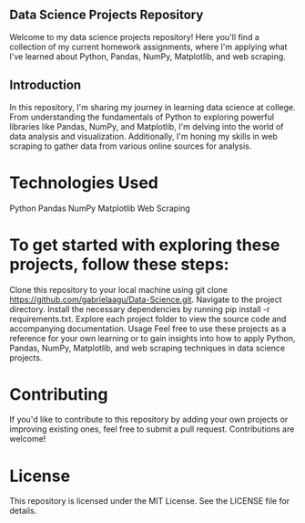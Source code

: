## Data Science Projects Repository
Welcome to my data science projects repository! Here you'll find a collection of my current homework assignments, where I'm applying what I've learned about Python, Pandas, NumPy, Matplotlib, and web scraping.

## Introduction
In this repository, I'm sharing my journey in learning data science at college. From understanding the fundamentals of Python to exploring powerful libraries like Pandas, NumPy, and Matplotlib, I'm delving into the world of data analysis and visualization. Additionally, I'm honing my skills in web scraping to gather data from various online sources for analysis.

# Technologies Used
Python
Pandas
NumPy
Matplotlib
Web Scraping

# To get started with exploring these projects, follow these steps:

Clone this repository to your local machine using git clone https://github.com/gabrielaagu/Data-Science.git.
Navigate to the project directory.
Install the necessary dependencies by running pip install -r requirements.txt.
Explore each project folder to view the source code and accompanying documentation.
Usage
Feel free to use these projects as a reference for your own learning or to gain insights into how to apply Python, Pandas, NumPy, Matplotlib, and web scraping techniques in data science projects.

# Contributing
If you'd like to contribute to this repository by adding your own projects or improving existing ones, feel free to submit a pull request. Contributions are welcome!

# License
This repository is licensed under the MIT License. See the LICENSE file for details.
